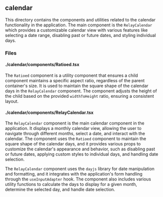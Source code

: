 ## calendar

This directory contains the components and utilities related to the calendar functionality in the application. The main component is the `RelayCalendar` which provides a customizable calendar view with various features like selecting a date range, disabling past or future dates, and styling individual days.

### Files

#### ./calendar/components/Ratioed.tsx

The `Ratioed` component is a utility component that ensures a child component maintains a specific aspect ratio, regardless of the parent container's size. It is used to maintain the square shape of the calendar days in the `RelayCalendar` component. The component adjusts the height of the child based on the provided `widthToHeight` ratio, ensuring a consistent layout.

#### ./calendar/components/RelayCalendar.tsx

The `RelayCalendar` component is the main calendar component in the application. It displays a monthly calendar view, allowing the user to navigate through different months, select a date, and interact with the calendar. The component uses the `Ratioed` component to maintain the square shape of the calendar days, and it provides various props to customize the calendar's appearance and behavior, such as disabling past or future dates, applying custom styles to individual days, and handling date selection.

The `RelayCalendar` component uses the `dayjs` library for date manipulation and formatting, and it integrates with the application's form handling through the `useInputAdapter` hook. The component also includes various utility functions to calculate the days to display for a given month, determine the selected day, and handle date selection.